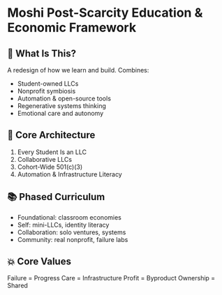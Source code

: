 
# Moshi Post-Scarcity Education & Economic Framework

## 🔧 What Is This?
A redesign of how we learn and build. Combines:
- Student-owned LLCs
- Nonprofit symbiosis
- Automation & open-source tools
- Regenerative systems thinking
- Emotional care and autonomy

## 🧱 Core Architecture
1. Every Student Is an LLC
2. Collaborative LLCs
3. Cohort-Wide 501(c)(3)
4. Automation & Infrastructure Literacy

## 📚 Phased Curriculum
- Foundational: classroom economies
- Self: mini-LLCs, identity literacy
- Collaboration: solo ventures, systems
- Community: real nonprofit, failure labs

## 💥 Core Values
Failure = Progress
Care = Infrastructure
Profit = Byproduct
Ownership = Shared
